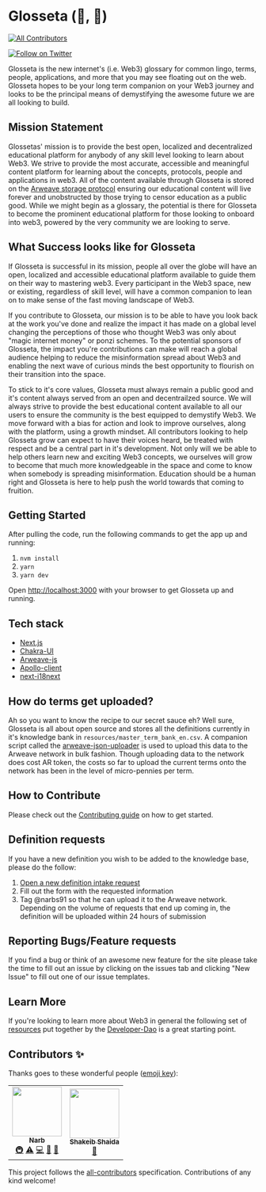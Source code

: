 # Glosseta (🔎, 🧠)
<!-- ALL-CONTRIBUTORS-BADGE:START - Do not remove or modify this section -->
[![All Contributors](https://img.shields.io/badge/all_contributors-2-orange.svg?style=flat-square)](#contributors-)
<!-- ALL-CONTRIBUTORS-BADGE:END -->

[![Follow on Twitter](https://img.shields.io/badge/social-Twitter-1DA1F2?logo=twitter)](https://twitter.com/Glossetadotcom)

Glosseta is the new internet's (i.e. Web3) glossary for common lingo, terms, people, applications, and more that you may see floating out on the web. Glosseta hopes to be your long term companion on your Web3 journey and looks to be the principal means of demystifying the awesome future we are all looking to build.

## Mission Statement

Glossetas' mission is to provide the best open, localized and decentralized educational platform for anybody of any skill level looking to learn about Web3.  We strive to provide the most accurate, accessible and meaningful content platform for learning about the concepts, protocols, people and applications in web3.  All of the content available through Glosseta is stored on the [Arweave storage protocol](https://www.arweave.org/) ensuring our educational content will live forever and unobstructed by those trying to censor education as a public good.  While we might begin as a glossary, the potential is there for Glosseta to become the prominent educational platform for those looking to onboard into web3, powered by the very community we are looking to serve.

## What Success looks like for Glosseta

If Glosseta is successful in its mission, people all over the globe will have an open, localized and accessible educational platform available to guide them on their way to mastering web3.  Every participant in the Web3 space, new or existing, regardless of skill level, will have a common companion to lean on to make sense of the fast moving landscape of Web3.

If you contribute to Glosseta, our mission is to be able to have you look back at the work you've done and realize the impact it has made on a global level changing the perceptions of those who thought Web3 was only about "magic internet money" or ponzi schemes.  To the potential sponsors of Glosseta, the impact you're contributions can make will reach a global audience helping to reduce the misinformation spread about Web3 and enabling the next wave of curious minds the best opportunity to flourish on their transition into the space.


To stick to it's core values, Glosseta must always remain a public good and it's content always served from an open and decentrailzed source.  We will always strive to provide the best educational content available to all our users to ensure the community is the best equipped to demystify Web3.  We move forward with a bias for action and look to improve ourselves, along with the platform, using a growth mindset. All contributors looking to help Glosseta grow can expect to have their voices heard, be treated with respect and be a central part in it's development.  Not only will we be able to help others learn new and exciting Web3 concepts, we ourselves will grow to become that much more knowledgeable in the space and come to know when somebody is spreading misinformation.   Education should be a human right and Glosseta is here to help push the world towards that coming to fruition.

## Getting Started

After pulling the code, run the following commands to get the app up and running:

1. `nvm install`
2. `yarn`
3. `yarn dev`

Open [http://localhost:3000](http://localhost:3000) with your browser to get Glosseta up and running.

## Tech stack
- [Next.js](https://nextjs.org/docs)
- [Chakra-UI](https://chakra-ui.com/docs/getting-started)
- [Arweave-js](https://github.com/ArweaveTeam/arweave-js)
- [Apollo-client](https://www.apollographql.com/docs/react/)
- [next-i18next](https://github.com/isaachinman/next-i18next)

## How do terms get uploaded?

Ah so you want to know the recipe to our secret sauce eh?  Well sure, Glosseta is all about open source and stores all the definitions currently in it's knowledge bank in `resources/master_term_bank_en.csv`.  A companion script called the [arweave-json-uploader](https://github.com/narbs91/arweave-json-uploader) is used to upload this data to the Arweave network in bulk fashion.  Though uploading data to the network does cost AR token, the costs so far to upload the current terms onto the network has been in the level of micro-pennies per term.

## How to Contribute

Please check out the [Contributing guide](CONTRIBUTING.md) on how to get started.

## Definition requests

If you have a new definition you wish to be added to the knowledge base, please do the follow:

1. [Open a new definition intake request](https://github.com/narbs91/glosseta/issues/new?assignees=&labels=definition&template=definition-request.yml&title=%5BDefinition+Request%5D%3A+)
2. Fill out the form with the requested information
3. Tag @narbs91 so that he can upload it to the Arweave network.  Depending on the volume of requests that end up coming in, the definition will be uploaded within 24 hours of submission

## Reporting Bugs/Feature requests

If you find a bug or think of an awesome new feature for the site please take the time to fill out an issue by clicking on the issues tab and clicking "New Issue" to fill out one of our issue templates.

## Learn More

If you're looking to learn more about Web3 in general the following set of [resources](https://github.com/Developer-DAO/resources) put together by the [Developer-Dao](https://www.developerdao.com/) is a great starting point.
## Contributors ✨

Thanks goes to these wonderful people ([emoji key](https://allcontributors.org/docs/en/emoji-key)):

<!-- ALL-CONTRIBUTORS-LIST:START - Do not remove or modify this section -->
<!-- prettier-ignore-start -->
<!-- markdownlint-disable -->
<table>
  <tr>
    <td align="center"><a href="http://www.narbeh.xyz/"><img src="https://avatars.githubusercontent.com/u/29411347?v=4?s=100" width="100px;" alt=""/><br /><sub><b>Narb</b></sub></a><br /><a href="#infra-narbs91" title="Infrastructure (Hosting, Build-Tools, etc)">🚇</a> <a href="https://github.com/narbs91/glosseta/commits?author=narbs91" title="Tests">⚠️</a> <a href="https://github.com/narbs91/glosseta/commits?author=narbs91" title="Code">💻</a> <a href="#data-narbs91" title="Data">🔣</a> <a href="https://github.com/narbs91/glosseta/commits?author=narbs91" title="Documentation">📖</a></td>
    <td align="center"><a href="https://www.linkedin.com/in/shakeib98/"><img src="https://avatars.githubusercontent.com/u/28858011?v=4?s=100" width="100px;" alt=""/><br /><sub><b>Shakeib Shaida</b></sub></a><br /><a href="#data-shakeib98" title="Data">🔣</a></td>
  </tr>
</table>

<!-- markdownlint-restore -->
<!-- prettier-ignore-end -->

<!-- ALL-CONTRIBUTORS-LIST:END -->

This project follows the [all-contributors](https://github.com/all-contributors/all-contributors) specification. Contributions of any kind welcome!
